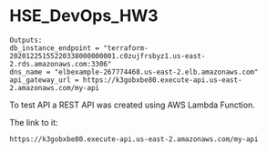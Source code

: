 # HSE_DevOps_HW3

```
Outputs: 
db_instance_endpoint = "terraform-20201225155220338000000001.c0zujfrsbyz1.us-east-2.rds.amazonaws.com:3306"
dns_name = "elbexample-267774468.us-east-2.elb.amazonaws.com"
api_gateway_url = https://k3gobxbe80.execute-api.us-east-2.amazonaws.com/my-api
```
To test API a REST API was created using AWS Lambda Function.

The link to it:
```
https://k3gobxbe80.execute-api.us-east-2.amazonaws.com/my-api
```
